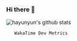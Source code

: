 ### Hi there 👋

![hayunyun's github stats](https://github-readme-stats.vercel.app/api?username=hayunyun&show_icons=true)

<!--START_SECTION:waka-->
<!--END_SECTION:waka-->

      

       WakaTime Dev Metrics

<!--
**hayunyun/hayunyun** is a ✨ _special_ ✨ repository because its `README.md` (this file) appears on your GitHub profile.

Here are some ideas to get you started:

- 🔭 I’m currently working on ...
- 🌱 I’m currently learning ...
- 👯 I’m looking to collaborate on ...
- 🤔 I’m looking for help with ...
- 💬 Ask me about ...
- 📫 How to reach me: ...
- 😄 Pronouns: ...
- ⚡ Fun fact: ...
-->
